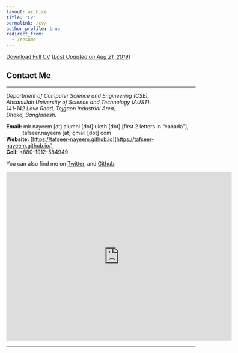 ```yaml
---
layout: archive
title: "CV"
permalink: /cv/
author_profile: true
redirect_from:
  - /resume
---
```


[Download Full CV](https://tafseer-nayeem.github.io/files/resume_tafseer_August2019.pdf) [<ins>*Last Updated on Aug 21, 2019*</ins>]

## Contact Me
-------------
<address>
Department of Computer Science and Engineering (CSE), <br /> 
Ahsanullah University of Science and Technology (AUST). <br /> 
141-142 Love Road, Tejgaon Industrial Area, <br />
Dhaka, Bangladesh. <br /> 
</address> 

**Email:** mir.nayeem [at] alumni [dot] uleth [dot] [first 2 letters in “canada”], <br /> 
&nbsp; &nbsp; &nbsp; &nbsp; &nbsp;&nbsp; tafseer.nayeem [at] gmail [dot] com <br />
**Website:** [https://tafseer-nayeem.github.io](https://tafseer-nayeem.github.io/) <br />
**Cell:** +880-1912-584949 <br />


You can also find me on [Twitter](https://twitter.com/mtnayeem), and [Github](https://github.com/tafseer-nayeem).


<iframe src="https://www.google.com/maps/place/Ahsanullah+University+of+Science+and+Technology/@23.7638664,90.4046279,17z/data=!3m1!4b1!4m5!3m4!1s0x3755c77decb5f845:0xc2eadd2f3b867792!8m2!3d23.7638615!4d90.4068166" width="600" height="450" frameborder="0" style="border:0" allowfullscreen></iframe>



__________________________________________________________